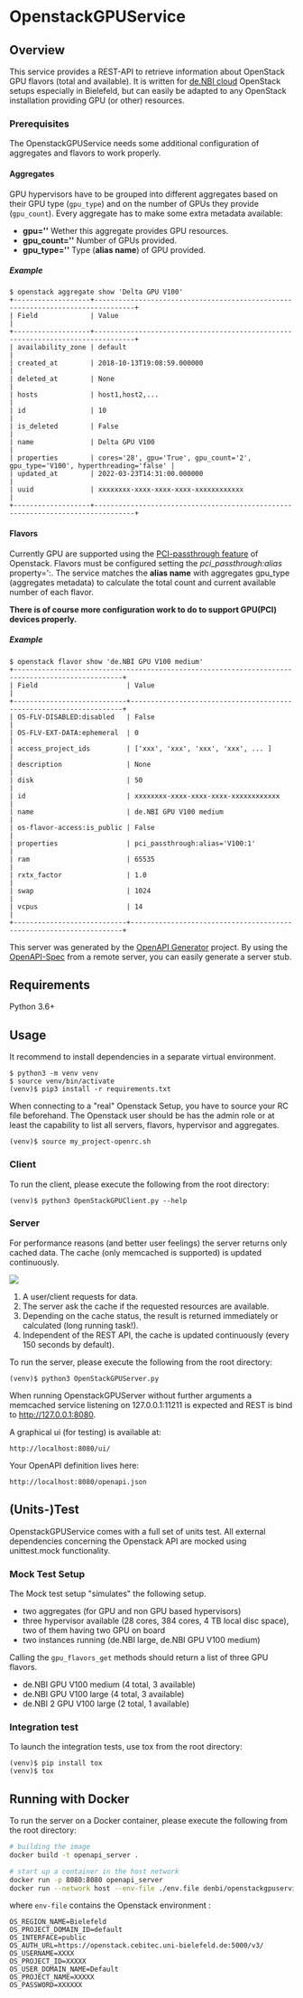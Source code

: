 # OpenstackGPUService

## Overview

This service provides a REST-API to retrieve information about OpenStack GPU flavors (total and available). 
It is written for [de.NBI cloud](https://cloud.denbi.de) OpenStack setups especially in Bielefeld, 
but can easily be adapted to any OpenStack installation providing GPU (or other) resources.

### Prerequisites
The OpenstackGPUService needs some additional configuration of aggregates and flavors to work properly.

#### Aggregates
GPU hypervisors have to be grouped into different aggregates based on their GPU type (`gpu_type`) and on the number of GPUs they provide (`gpu_count`). Every aggregate has to make some extra metadata available:

  - **gpu='<boolean>'** Wether this aggregate provides GPU resources.
  - **gpu_count='<integer>'** Number of GPUs provided.
  - **gpu_type='<string>'** Type (**alias name**) of GPU provided.

##### Example
```
$ openstack aggregate show 'Delta GPU V100'
+-------------------+--------------------------------------------------------------------------------+
| Field             | Value                                                                          |
+-------------------+--------------------------------------------------------------------------------+
| availability_zone | default                                                                        |
| created_at        | 2018-10-13T19:08:59.000000                                                     |
| deleted_at        | None                                                                           |
| hosts             | host1,host2,...                                                                |
| id                | 10                                                                             |
| is_deleted        | False                                                                          |
| name              | Delta GPU V100                                                                 |
| properties        | cores='28', gpu='True', gpu_count='2', gpu_type='V100', hyperthreading='false' |
| updated_at        | 2022-03-23T14:31:00.000000                                                     |
| uuid              | xxxxxxxx-xxxx-xxxx-xxxx-xxxxxxxxxxxx                                           |
+-------------------+--------------------------------------------------------------------------------+
```

#### Flavors

Currently GPU are supported using the 
[PCI-passthrough feature](https://docs.openstack.org/nova/pike/admin/pci-passthrough.html)
of Openstack. Flavors must be configured setting the _pci_passthrough:alias_ property='<alias name>:<count>. The service
matches the **alias name** with aggregates gpu_type (aggregates metadata) to calculate the
total count and current available number of each flavor.

**There is of course more configuration work to do to support GPU(PCI) devices properly.**

##### Example

```
$ openstack flavor show 'de.NBI GPU V100 medium'                                                                                                                                                                                                                                    
+-------------------------------------------------------------------------------------------------+
| Field                      | Value                                                              |
+----------------------------+--------------------------------------------------------------------+
| OS-FLV-DISABLED:disabled   | False                                                              |
| OS-FLV-EXT-DATA:ephemeral  | 0                                                                  |
| access_project_ids         | ['xxx', 'xxx', 'xxx', 'xxx', ... ]                                |
| description                | None                                                               |
| disk                       | 50                                                                 |
| id                         | xxxxxxxx-xxxx-xxxx-xxxx-xxxxxxxxxxxx                               |
| name                       | de.NBI GPU V100 medium                                             |
| os-flavor-access:is_public | False                                                              |
| properties                 | pci_passthrough:alias='V100:1'                                     |
| ram                        | 65535                                                              |
| rxtx_factor                | 1.0                                                                |
| swap                       | 1024                                                               |
| vcpus                      | 14                                                                 |
+----------------------------+--------------------------------------------------------------------+

```

This server was generated by the [OpenAPI Generator](https://openapi-generator.tech) project. By using the
[OpenAPI-Spec](https://openapis.org) from a remote server, you can easily generate a server stub.

## Requirements
Python 3.6+

## Usage

It recommend to install dependencies in a separate virtual environment.

```
$ python3 -m venv venv
$ source venv/bin/activate
(venv)$ pip3 install -r requirements.txt
```

When connecting to a "real" Openstack Setup, you have to source your
RC file beforehand.  The Openstack user should be has the admin role or 
at least the capability to list all servers, flavors, hypervisor and 
aggregates.

```
(venv)$ source my_project-openrc.sh
``` 

### Client
To run the client, please execute the following from the root directory:

```
(venv)$ python3 OpenStackGPUClient.py --help
```

### Server

For performance reasons (and better user feelings) the server returns only cached
data. The cache (only memcached is supported) is updated continuously.

![](images/openstack_gpu_service.png)

1. A user/client requests for data.
2. The server ask the cache if the requested resources are available.
3. Depending on the cache status, the result is returned immediately or calculated (long running task!).
4. Independent of the REST API, the cache is updated continuously (every 150 seconds by default).


To run the server, please execute the following from the root directory:

```
(venv)$ python3 OpenStackGPUServer.py 
```

When running OpenstackGPUServer without further arguments a memcached service listening on
127.0.0.1:11211 is expected and REST is bind to http://127.0.0.1:8080.

A graphical ui (for testing) is available at:

```
http://localhost:8080/ui/
```

Your OpenAPI definition lives here:

```
http://localhost:8080/openapi.json
```

##  (Units-)Test

OpenstackGPUService comes with a full set of units test. All external dependencies concerning 
the Openstack API are mocked using unittest.mock functionality.

###  Mock Test Setup
The Mock test setup "simulates" the following setup.
- two aggregates (for GPU and non GPU based hypervisors)
- three hypervisor available (28 cores, 384 cores, 4 TB local disc space), two of them having 
  two GPU on board
- two instances running (de.NBI large, de.NBI GPU V100 medium)

Calling the `gpu_flavors_get` methods should return a list of three GPU flavors.
- de.NBI GPU V100 medium (4 total, 3 available)
- de.NBI GPU V100 large (4 total, 3 available)
- de.NBI 2 GPU V100 large (2 total, 1 available)

### Integration test
To launch the integration tests, use tox from the root directory:
```
(venv)$ pip install tox
(venv)$ tox
```

## Running with Docker

To run the server on a Docker container, please execute the following from the root directory:

```bash
# building the image
docker build -t openapi_server .

# start up a container in the host network
docker run -p 8080:8080 openapi_server
docker run --network host --env-file ./env.file denbi/openstackgpuservice
```

where `env-file` contains the Openstack environment :
```
OS_REGION_NAME=Bielefeld
OS_PROJECT_DOMAIN_ID=default
OS_INTERFACE=public
OS_AUTH_URL=https://openstack.cebitec.uni-bielefeld.de:5000/v3/
OS_USERNAME=XXXX
OS_PROJECT_ID=XXXXX
OS_USER_DOMAIN_NAME=Default
OS_PROJECT_NAME=XXXXX
OS_PASSWORD=XXXXXX
```

